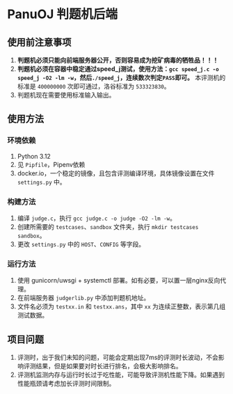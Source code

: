 # PanuOJ 判题机后端

## 使用前注意事项
1. **判题机必须只能向前端服务器公开，否则容易成为挖矿病毒的牺牲品！！！**
2. **判题机必须在容器中稳定通过speed_j测试，使用方法：`gcc speed_j.c -o speed_j -O2 -lm -w`，然后`./speed_j`，连续数次判定`PASS`即可。** 本评测机的标准是 `400000000` 次即可通过，洛谷标准为 `533323830`。
3. 判题机现在需要使用标准输入输出。
## 使用方法
### 环境依赖
1. Python 3.12
2. 见 `Pipfile`，Pipenv依赖
3. docker.io，一个稳定的镜像，且包含评测编译环境，具体镜像设置在文件 `settings.py` 中。
### 构建方法
1. 编译 `judge.c`，执行 `gcc judge.c -o judge -O2 -lm -w`。
2. 创建所需要的 `testcases`、`sandbox` 文件夹，执行 `mkdir testcases sandbox`。
3. 更改 `settings.py` 中的 `HOST`、`CONFIG` 等字段。
### 运行方法
1. 使用 gunicorn/uwsgi + systemctl 部署。如有必要，可以置一层nginx反向代理。
2. 在前端服务器 `judgerlib.py` 中添加判题机地址。
3. 文件名必须为 `testxx.in` 和 `testxx.ans`，其中 `xx` 为连续正整数，表示第几组测试数据。
## 项目问题
1. 评测时，出于我们未知的问题，可能会定期出现7ms的评测时长波动，不会影响评测结果，但是如果要对时长进行排名，会极大影响排名。
2. 评测机监测内存与运行时长过于吃性能，可能导致评测机性能下降。如果遇到性能瓶颈请考虑加长评测时间限制。